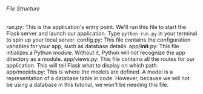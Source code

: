 ###### File Structure
run.py: This is the application's entry point. We'll run this file to start the Flask server and launch our application. Type `python run.py` in your terminal to spin up your local server.
config.py: This file contains the configuration variables for your app, such as database details.
app/__init__.py: This file intializes a Python module. Without it, Python will not recognize the app directory as a module.
app/views.py: This file contains all the routes for our application. This will tell Flask what to display on which path.
app/models.py: This is where the models are defined. A model is a representation of a database table in code. However, because we will not be using a database in this tutorial, we won't be needing this file.
